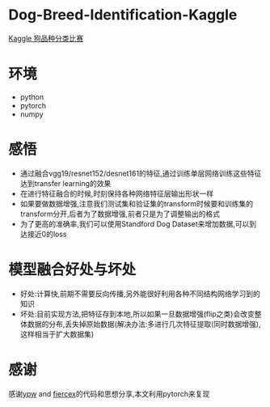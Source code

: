 # Dog-Breed-Identification-Kaggle

[Kaggle 狗品种分类比赛](https://www.kaggle.com/c/dog-breed-identification) 

# 环境
- python
- pytorch
- numpy

# 感悟
- 通过融合vgg19/resnet152/desnet161的特征,通过训练单层网络训练这些特征达到transfer learning的效果
- 在进行特征融合的时候,时刻保持各种网络特征层输出形状一样
- 如果要做数据增强,注意我们测试集和验证集的transform时候要和训练集的transform分开,后者为了数据增强,前者只是为了调整输出的格式
- 为了更高的准确率,我们可以使用Standford Dog Dataset来增加数据,可以到达接近0的loss

# 模型融合好处与坏处
- 好处:计算快,前期不需要反向传播,另外能很好利用各种不同结构网络学习到的知识
- 坏处:目前实现方法,把特征存到本地,所以如果一旦数据增强(flip之类)会改变整体数据的分布,丢失掉原始数据(解决办法:多进行几次特征提取(同时数据增强),这样相当于扩大数据集)


# 感谢
感谢[ypw](https://github.com/ypwhs/DogBreed_gluon) and [fiercex](https://fiercex.github.io/post/gluon_kaggle/)的代码和思想分享,本文利用pytorch来复现

